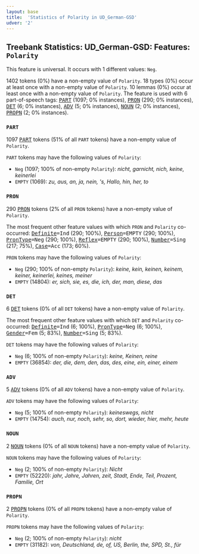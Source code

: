 ```yaml
---
layout: base
title:  'Statistics of Polarity in UD_German-GSD'
udver: '2'
---
```


## Treebank Statistics: UD_German-GSD: Features: `Polarity`

This feature is universal.
It occurs with 1 different values: `Neg`.

1402 tokens (0%) have a non-empty value of `Polarity`.
18 types (0%) occur at least once with a non-empty value of `Polarity`.
10 lemmas (0%) occur at least once with a non-empty value of `Polarity`.
The feature is used with 6 part-of-speech tags: <tt><a href="de_gsd-pos-PART.html">PART</a></tt> (1097; 0% instances), <tt><a href="de_gsd-pos-PRON.html">PRON</a></tt> (290; 0% instances), <tt><a href="de_gsd-pos-DET.html">DET</a></tt> (6; 0% instances), <tt><a href="de_gsd-pos-ADV.html">ADV</a></tt> (5; 0% instances), <tt><a href="de_gsd-pos-NOUN.html">NOUN</a></tt> (2; 0% instances), <tt><a href="de_gsd-pos-PROPN.html">PROPN</a></tt> (2; 0% instances).

### `PART`

1097 <tt><a href="de_gsd-pos-PART.html">PART</a></tt> tokens (51% of all `PART` tokens) have a non-empty value of `Polarity`.

`PART` tokens may have the following values of `Polarity`:

* `Neg` (1097; 100% of non-empty `Polarity`): <em>nicht, garnicht, nich, keine, keinerlei</em>
* `EMPTY` (1069): <em>zu, aus, an, ja, nein, 's, Hallo, hin, her, to</em>

### `PRON`

290 <tt><a href="de_gsd-pos-PRON.html">PRON</a></tt> tokens (2% of all `PRON` tokens) have a non-empty value of `Polarity`.

The most frequent other feature values with which `PRON` and `Polarity` co-occurred: <tt><a href="de_gsd-feat-Definite.html">Definite</a></tt><tt>=Ind</tt> (290; 100%), <tt><a href="de_gsd-feat-Person.html">Person</a></tt><tt>=EMPTY</tt> (290; 100%), <tt><a href="de_gsd-feat-PronType.html">PronType</a></tt><tt>=Neg</tt> (290; 100%), <tt><a href="de_gsd-feat-Reflex.html">Reflex</a></tt><tt>=EMPTY</tt> (290; 100%), <tt><a href="de_gsd-feat-Number.html">Number</a></tt><tt>=Sing</tt> (217; 75%), <tt><a href="de_gsd-feat-Case.html">Case</a></tt><tt>=Acc</tt> (173; 60%).

`PRON` tokens may have the following values of `Polarity`:

* `Neg` (290; 100% of non-empty `Polarity`): <em>keine, kein, keinen, keinem, keiner, keinerlei, keines, meiner</em>
* `EMPTY` (14804): <em>er, sich, sie, es, die, ich, der, man, diese, das</em>

### `DET`

6 <tt><a href="de_gsd-pos-DET.html">DET</a></tt> tokens (0% of all `DET` tokens) have a non-empty value of `Polarity`.

The most frequent other feature values with which `DET` and `Polarity` co-occurred: <tt><a href="de_gsd-feat-Definite.html">Definite</a></tt><tt>=Ind</tt> (6; 100%), <tt><a href="de_gsd-feat-PronType.html">PronType</a></tt><tt>=Neg</tt> (6; 100%), <tt><a href="de_gsd-feat-Gender.html">Gender</a></tt><tt>=Fem</tt> (5; 83%), <tt><a href="de_gsd-feat-Number.html">Number</a></tt><tt>=Sing</tt> (5; 83%).

`DET` tokens may have the following values of `Polarity`:

* `Neg` (6; 100% of non-empty `Polarity`): <em>keine, Keinen, reine</em>
* `EMPTY` (36854): <em>der, die, dem, den, das, des, eine, ein, einer, einem</em>

### `ADV`

5 <tt><a href="de_gsd-pos-ADV.html">ADV</a></tt> tokens (0% of all `ADV` tokens) have a non-empty value of `Polarity`.

`ADV` tokens may have the following values of `Polarity`:

* `Neg` (5; 100% of non-empty `Polarity`): <em>keineswegs, nicht</em>
* `EMPTY` (14754): <em>auch, nur, noch, sehr, so, dort, wieder, hier, mehr, heute</em>

### `NOUN`

2 <tt><a href="de_gsd-pos-NOUN.html">NOUN</a></tt> tokens (0% of all `NOUN` tokens) have a non-empty value of `Polarity`.

`NOUN` tokens may have the following values of `Polarity`:

* `Neg` (2; 100% of non-empty `Polarity`): <em>Nicht</em>
* `EMPTY` (52220): <em>jahr, Jahre, Jahren, zeit, Stadt, Ende, Teil, Prozent, Familie, Ort</em>

### `PROPN`

2 <tt><a href="de_gsd-pos-PROPN.html">PROPN</a></tt> tokens (0% of all `PROPN` tokens) have a non-empty value of `Polarity`.

`PROPN` tokens may have the following values of `Polarity`:

* `Neg` (2; 100% of non-empty `Polarity`): <em>nicht</em>
* `EMPTY` (31182): <em>von, Deutschland, de, of, US, Berlin, the, SPD, St., für</em>

